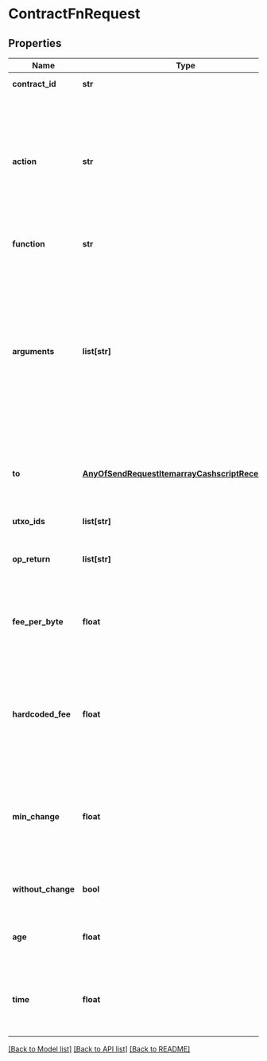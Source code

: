 # ContractFnRequest

## Properties
Name | Type | Description | Notes
------------ | ------------- | ------------- | -------------
**contract_id** | **str** | serialized contract  | 
**action** | **str** | In addition to &#x60;send&#x60;ing the built transaction, the built transaction hex may be returned (without broadcasting) with &#x60;build&#x60; action, or the [&#x60;meep 🔗&#x60;](https://github.com/gcash/meep) debugger command. | [optional] [default to 'send']
**function** | **str** | Function to call on the cashscript contract. | 
**arguments** | **list[str]** | Arguments for the contract function call as strings.  Binary data should be passed as hexidecimal.  Signatures may be passed as wallet import format (WIF) or wallet strings (walletId). Cashscript expects &#x60;pubkey&#x60;s to be compressed 35 byte values.  | [optional] 
**to** | [**AnyOfSendRequestItemarrayCashscriptReceiptarray**](AnyOfSendRequestItemarrayCashscriptReceiptarray.md) | The output destination, as a SendRequest, cashscript style output(s), array of either. | 
**utxo_ids** | **list[str]** | Serialized utxoId(s) to spend from | [optional] 
**op_return** | **list[str]** | Add OP_RETURN outputs to the transaction. See [cashscript docs](https://cashscript.org/docs/sdk/transactions#withopreturn)  | [optional] 
**fee_per_byte** | **float** | The withFeePerByte() function allows you to specify the fee per per bytes for the transaction. See [cashscript docs](https://cashscript.org/docs/sdk/transactions#withfeeperbyte)  | [optional] 
**hardcoded_fee** | **float** | Specify a hardcoded fee to the transaction. By default the transaction fee is automatically calculated by the CashScript SDK. See [cashscript docs](https://cashscript.org/docs/sdk/transactions#withhardcodedfee)  | [optional] 
**min_change** | **float** | Set a threshold for including a change output. Any remaining amount under this threshold will be added to the transaction fee instead. See [cashscript docs](https://cashscript.org/docs/sdk/transactions#withminchange)  | [optional] 
**without_change** | **bool** | Disable the change output. See [cashscript docs](https://cashscript.org/docs/sdk/transactions#withoutchange)  | [optional] [default to False]
**age** | **float** | Specify the minimum age of the transaction inputs. See [cashscript docs](https://cashscript.org/docs/sdk/transactions#withage)  | [optional] 
**time** | **float** | Specify the minimum block number that the transaction can be included in. See [cashscript docs](https://cashscript.org/docs/sdk/transactions#withtime)  | [optional] 

[[Back to Model list]](../README.md#documentation-for-models) [[Back to API list]](../README.md#documentation-for-api-endpoints) [[Back to README]](../README.md)


